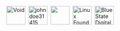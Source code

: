 [<img src="https://github.com/kernel-stable.png" title="Void" height="50">](https://github.com/eluer/eos)&nbsp;
[<img src="https://github.com/johndoe31415.png" title="johndoe31415" height="50">](https://github.com/eluer/eos)&nbsp;
[<img src="https://github.com/tradious.png" title="" height="50">](https://github.com/eluer/eos)&nbsp;
[<img src="https://github.com/linuxfoundation.png" title="Linux Foundation" height="50">](https://github.com/linuxfoundation)&nbsp;
[<img src="https://github.com/bsd.png" title="Blue State Digital" height="50">](https://github.com/bsd)&nbsp;
